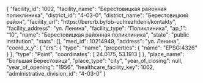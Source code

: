 {
    "facility_id": 1002,
    "facility_name": "Берестовицкая районная поликлиника",
    "district_id": "4-03-0",
    "district_name": "Берестовицкий район",
    "facility_url": "https:\/\/bercrb.by\/ob-uchrezhdenii\/kontakty",
    "facility_address": "ул. Ленина",
    "facility_type": "Поликлиника",
    "ap_1": "10",
    "name": "Берестовицкая районная поликлиника",
    "state": "public institution",
    "stats": [],
    "med_id": 10214949,
    "address": "ул. Ленина",
    "coord_x_y": {
        "crs": {
            "type": "name",
            "properties": {
                "name": "EPSG:4326"
            }
        },
        "type": "Point",
        "coordinates": [
            24.0175,
            53.1913
        ]
    },
    "place_name": "Большая Берестовица",
    "place_type": "city",
    "year_of_closing": null,
    "year_of_opening": "1956",
    "healthcare_facility_key": 1002,
    "administrative_division_id": "4-03-0"
}